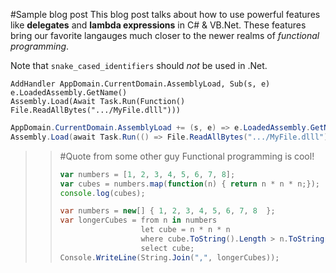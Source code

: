 #Sample blog post
This blog post talks about how to use powerful features like **delegates** and **lambda expressions** in C# & VB.Net.
These features bring our favorite langauges much closer to the newer realms of _functional programming_.

Note that `snake_cased_identifiers` should _not_ be used in .Net.

```VB
AddHandler AppDomain.CurrentDomain.AssemblyLoad, Sub(s, e) e.LoadedAssembly.GetName()
Assembly.Load(Await Task.Run(Function() File.ReadAllBytes(".../MyFile.dlll")))
```

```C#
AppDomain.CurrentDomain.AssemblyLoad += (s, e) => e.LoadedAssembly.GetName(123).G;
Assembly.Load(await Task.Run(() => File.ReadAllBytes(".../MyFile.dlll")));
```

>> #Quote from some other guy
>> Functional programming is cool!
>> 
>> ```Javascript
>> var numbers = [1, 2, 3, 4, 5, 6, 7, 8];
>> var cubes = numbers.map(function(n) { return n * n * n;});
>> console.log(cubes);
>> ```
>> 
>> ```C#
>> var numbers = new[] { 1, 2, 3, 4, 5, 6, 7, 8  };
>> var longerCubes = from n in numbers
>>                   let cube = n * n * n
>>                   where cube.ToString().Length > n.ToString().Length
>>                   select cube;
>> Console.WriteLine(String.Join(",", longerCubes));
>> ```
